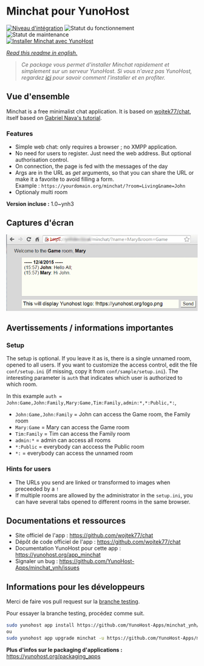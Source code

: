 <!--
N.B.: This README was automatically generated by https://github.com/YunoHost/apps/tree/master/tools/README-generator
It shall NOT be edited by hand.
-->

# Minchat pour YunoHost

[![Niveau d'intégration](https://dash.yunohost.org/integration/minchat.svg)](https://dash.yunohost.org/appci/app/minchat) ![Statut du fonctionnement](https://ci-apps.yunohost.org/ci/badges/minchat.status.svg) ![Statut de maintenance](https://ci-apps.yunohost.org/ci/badges/minchat.maintain.svg)  
[![Installer Minchat avec YunoHost](https://install-app.yunohost.org/install-with-yunohost.svg)](https://install-app.yunohost.org/?app=minchat)

*[Read this readme in english.](./README.md)*

> *Ce package vous permet d'installer Minchat rapidement et simplement sur un serveur YunoHost.
Si vous n'avez pas YunoHost, regardez [ici](https://yunohost.org/#/install) pour savoir comment l'installer et en profiter.*

## Vue d'ensemble

Minchat is a free minimalist chat application. It is based on [wojtek77/chat](https://github.com/wojtek77/chat), itself based on [Gabriel Nava's tutorial](http://code.tutsplus.com/tutorials/how-to-create-a-simple-web-based-chat-application--net-5931).

### Features

- Simple web chat: only requires a browser ; no XMPP application.
- No need for users to register. Just need the web address. But optional authorisation control.
- On connection, the page is fed with the messages of the day
- Args are in the URL as *get* arguments, so that you can share the URL or make it a favorite to avoid filling a form.  
Example : `https://yourdomain.org/minchat/?room=Living&name=John`
- Optionaly multi room

**Version incluse :** 1.0~ynh3


## Captures d'écran

![Capture d'écran de Minchat](./doc/screenshots/minchat_ynh_screenshot01.gif)

## Avertissements / informations importantes

### Setup

The setup is optional. If you leave it as is, there is a single unnamed room, opened to all users. If you want to customize the access control, edit the file `conf/setup.ini` (if missing, copy it from `conf/sample/setup.ini`). The interesting parameter is `auth` that indicates which user is authorized to which room.

In this example `auth = John:Game,John:Family,Mary:Game,Tim:Family,admin:*,*:Public,*:`,
- `John:Game,John:Family` = John can access the Game room, the Family room 
- `Mary:Game` = Mary can access the Game room 
- `Tim:Family` = Tim can access the Family room 
- `admin:*` = admin can access all rooms
- `*:Public` = everybody can acccess the Public room
- `*:` = everybody  can access the unnamed room

### Hints for users

- The URLs you send are linked or transformed to images when preceeded by a `!`
- If multiple rooms are allowed by the administrator in the `setup.ini`, you can have several tabs opened to different rooms in the same browser.


## Documentations et ressources

* Site officiel de l'app : <https://github.com/wojtek77/chat>
* Dépôt de code officiel de l'app : <https://github.com/wojtek77/chat>
* Documentation YunoHost pour cette app : <https://yunohost.org/app_minchat>
* Signaler un bug : <https://github.com/YunoHost-Apps/minchat_ynh/issues>

## Informations pour les développeurs

Merci de faire vos pull request sur la [branche testing](https://github.com/YunoHost-Apps/minchat_ynh/tree/testing).

Pour essayer la branche testing, procédez comme suit.

``` bash
sudo yunohost app install https://github.com/YunoHost-Apps/minchat_ynh/tree/testing --debug
ou
sudo yunohost app upgrade minchat -u https://github.com/YunoHost-Apps/minchat_ynh/tree/testing --debug
```

**Plus d'infos sur le packaging d'applications :** <https://yunohost.org/packaging_apps>
